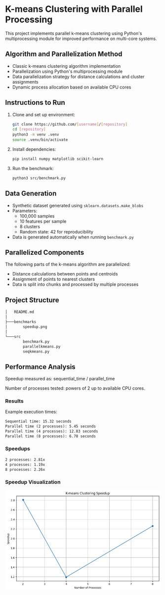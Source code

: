 # K-means Clustering with Parallel Processing

This project implements parallel k-means clustering using Python's multiprocessing module for improved performance on multi-core systems.

## Algorithm and Parallelization Method

- Classic k-means clustering algorithm implementation
- Parallelization using Python's multiprocessing module
- Data parallelization strategy for distance calculations and cluster assignments
- Dynamic process allocation based on available CPU cores

## Instructions to Run

1. Clone and set up environment:
   ```bash
   git clone https://github.com/[username]/[repository]
   cd [repository]
   python3 -m venv .venv
   source .venv/bin/activate
   ```

2. Install dependencies:
   ```bash
   pip install numpy matplotlib scikit-learn
   ```

3. Run the benchmark:
   ```bash
   python3 src/benchmark.py
   ```

## Data Generation

- Synthetic dataset generated using `sklearn.datasets.make_blobs`
- Parameters:
  - 100,000 samples
  - 10 features per sample
  - 8 clusters
  - Random state: 42 for reproducibility
- Data is generated automatically when running `benchmark.py`

## Parallelized Components

The following parts of the k-means algorithm are parallelized:

- Distance calculations between points and centroids
- Assignment of points to nearest clusters
- Data is split into chunks and processed by multiple processes

## Project Structure

```
│   README.md
│
├───benchmarks
│       speedup.png
│
└───src
        benchmark.py
        parallelkmeans.py
        seqkmeans.py
```
    
## Performance Analysis

Speedup measured as: sequential_time / parallel_time

Number of processes tested: powers of 2 up to available CPU cores.

### Results

Example execution times:
```
Sequential time: 15.32 seconds
Parallel time (2 processes): 5.45 seconds
Parallel time (4 processes): 12.83 seconds
Parallel time (8 processes): 6.78 seconds
```

### Speedups
```
2 processes: 2.81x
4 processes: 1.19x
8 processes: 2.26x
```

### Speedup Visualization

![Speedup Graph](benchmarks/speedup.png)

    